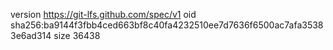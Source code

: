 version https://git-lfs.github.com/spec/v1
oid sha256:ba9144f3fbb4ced663bf8c40fa4232510ee7d7636f6500ac7afa35383e6ad314
size 36438
